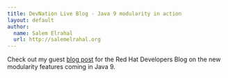 ```yaml
---
title: DevNation Live Blog - Java 9 modularity in action
layout: default
author:
  name: Salem Elrahal
  url: http://salemelrahal.org
---
```


Check out my guest [blog post](http://developers.redhat.com/blog/2016/06/28/devnation-live-blog-java-9-modularity-in-action/) for the Red Hat Developers Blog on the new modularity features coming in Java 9.
